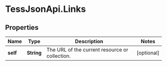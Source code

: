 # TessJsonApi.Links

## Properties
Name | Type | Description | Notes
------------ | ------------- | ------------- | -------------
**self** | **String** | The URL of the current resource or collection. | [optional] 


